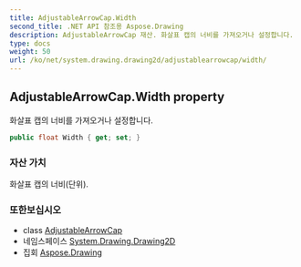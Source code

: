 ```yaml
---
title: AdjustableArrowCap.Width
second_title: .NET API 참조용 Aspose.Drawing
description: AdjustableArrowCap 재산. 화살표 캡의 너비를 가져오거나 설정합니다.
type: docs
weight: 50
url: /ko/net/system.drawing.drawing2d/adjustablearrowcap/width/
---
```

## AdjustableArrowCap.Width property

화살표 캡의 너비를 가져오거나 설정합니다.

```csharp
public float Width { get; set; }
```

### 자산 가치

화살표 캡의 너비(단위).

### 또한보십시오

* class [AdjustableArrowCap](../)
* 네임스페이스 [System.Drawing.Drawing2D](../../adjustablearrowcap/)
* 집회 [Aspose.Drawing](../../../)


